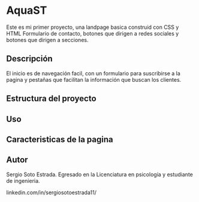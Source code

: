 # AquaST



Este es mi primer proyecto, una landpage basica construid con CSS y HTML Formulario de contacto, botones que dirigen a redes sociales y botones que dirigen a secciones.


## Descripción
El inicio es de navegación facil, con un formulario para suscribirse a la pagina y pestañas que facilitan la información que buscan los clientes.
## Estructura del proyecto
## Uso
## Caracteristicas de la pagina
## Autor

Sergio Soto Estrada. Egresado en la Licenciatura en psicología y estudiante de ingenieria.

linkedin.com/in/sergiosotoestrada11/